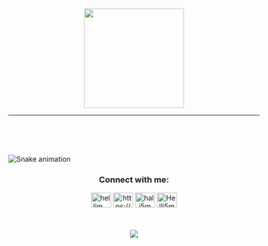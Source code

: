 ### 

<!--
**hhalim0/hhalim0** is a ✨ _special_ ✨ repository because its `README.md` (this file) appears on your GitHub profile.

Here are some ideas to get you started:

- 🔭 I’m currently working on ...
- 🌱 I’m currently learning ...
- 👯 I’m looking to collaborate on ...
- 🤔 I’m looking for help with ...
- 💬 Ask me about ...
- 📫 How to reach me: ...
- 😄 Pronouns: ...
- ⚡ Fun fact: ...
-->

<p align="center">
<img src="https://gifimage.net/wp-content/uploads/2018/10/aesthetic-png-gif-4.gif" height="200" width="200" />
  </p align="center">
  
<hr>
<br>
<br>
<br>



![Snake animation](https://github.com/hhalim0/hhalim0/blob/output/github-contribution-grid-snake.svg)

<h3 align="center">Connect with me:</h3>
<p align="center">
<a href="https://twitter.com/hellim__" target="blank"><img align="center" src="https://raw.githubusercontent.com/rahuldkjain/github-profile-readme-generator/master/src/images/icons/Social/twitter.svg" alt="hellim__" height="30" width="40" /></a>
<a href="https://linkedin.com/in/https://www.linkedin.com/in/halim-azizi-262680206/" target="blank"><img align="center" src="https://raw.githubusercontent.com/rahuldkjain/github-profile-readme-generator/master/src/images/icons/Social/linked-in-alt.svg" alt="https://www.linkedin.com/in/halim-azizi-262680206/" height="30" width="40" /></a>
<a href="https://instagram.com/hali5m" target="blank"><img align="center" src="https://raw.githubusercontent.com/rahuldkjain/github-profile-readme-generator/master/src/images/icons/Social/instagram.svg" alt="hali5m" height="30" width="40" /></a>
<a href="https://discord.gg/Helli5m#7551" target="blank"><img align="center" src="https://raw.githubusercontent.com/rahuldkjain/github-profile-readme-generator/master/src/images/icons/Social/discord.svg" alt="Helli5m#7551" height="30" width="40" /></a>
</p>
<br>

<p align="center">
  <img src="https://i.pinimg.com/originals/5f/08/58/5f085809f2b711643e4eb4974cc03c0e.gif" />
</p align="center">
  
